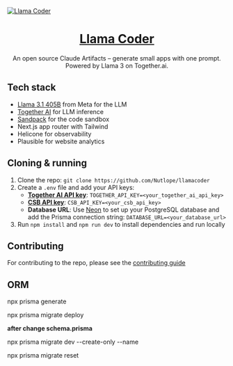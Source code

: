 <a href="https://www.llamacoder.io">
  <img alt="Llama Coder" src="./public/og-image.png">
  <h1 align="center">Llama Coder</h1>
</a>

<p align="center">
  An open source Claude Artifacts – generate small apps with one prompt. Powered by Llama 3 on Together.ai.
</p>

## Tech stack

- [Llama 3.1 405B](https://ai.meta.com/blog/meta-llama-3-1/) from Meta for the LLM
- [Together AI](https://togetherai.link/?utm_source=llamacoder&utm_medium=referral&utm_campaign=example-app) for LLM inference
- [Sandpack](https://sandpack.codesandbox.io/) for the code sandbox
- Next.js app router with Tailwind
- Helicone for observability
- Plausible for website analytics

## Cloning & running

1. Clone the repo: `git clone https://github.com/Nutlope/llamacoder`
2. Create a `.env` file and add your API keys:
   - **[Together AI API key](https://dub.sh/together-ai/?utm_source=example-app\&utm_medium=llamacoder\&utm_campaign=llamacoder-app-signup)**: `TOGETHER_API_KEY=<your_together_ai_api_key>`
   - **[CSB API key](https://codesandbox.io/signin)**: `CSB_API_KEY=<your_csb_api_key>`
   - **Database URL**: Use [Neon](https://neon.tech) to set up your PostgreSQL database and add the Prisma connection string: `DATABASE_URL=<your_database_url>`
3. Run `npm install` and `npm run dev` to install dependencies and run locally

## Contributing

For contributing to the repo, please see the [contributing guide](./CONTRIBUTING.md)

## ORM

npx prisma generate

npx prisma migrate deploy

**after change schema.prisma**

npx prisma migrate dev --create-only --name <migration-name>

npx prisma migrate reset
